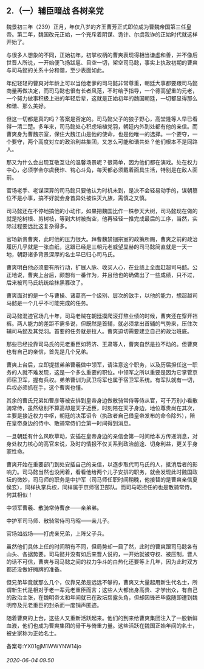 ## 2.（一）辅臣暗战 各树亲党
魏景初三年（239）正月，年仅八岁的齐王曹芳正式即位成为曹魏帝国第三任皇帝。第二年，魏国改元正始，一个充斥着阴谋、诡计、尔虞我诈的正始时代就这样开始了。



与很多人想象的不同，正始初年，初掌权柄的曹爽表现得相当谦虚和善，并不像后世晋人所说，一开始便飞扬跋扈、目空一切，架空司马懿，事实上执政初期的曹爽与司马懿的关系十分和谐，至少表面如此。



年纪轻轻的曹爽对年龄上可以当他老爹的司马懿非常尊重，朝廷大事都要跟司马懿商量再做决定，而司马懿也很有长者风范，不时给予指导，一个德高望重的元老，一个努力做事积极上进的年轻后辈，这就是正始初年的魏国朝廷，一切都显得那么和谐、那么美好。



但这一切都是真的吗？答案是否定的。司马懿父子的狼子野心，高堂隆等人早已看得一清二楚。多年来，司马懿处心积虑培植党羽，朝廷内外到处都有他的亲信。而曹爽身为曹魏宗室，保住大魏江山是他的使命，也是他唯一的选择。一个要夺，一个要守，两个高度对立的政治利益集团，又怎么可能和谐共处？他们根本不是同路人。



那又为什么会出现互敬互让的温馨场景呢？很简单，因为他们都在演戏。处在权力中心，必须学会尔虞我诈、钩心斗角，每天都必须戴着面具生活，特别是在敌人面前。



官场老手、老谋深算的司马懿只要他认为时机未到，是决不会轻易动手的，谋朝篡位不是小事，搞不好就会身首异处被诛灭九族，需慎之又慎。



司马懿还在不停地搞他的小动作，如果把魏国比作一株参天大树，司马懿现在做的就是挖树根、剪树枝，等到大树被掏空，他再轻轻一推完成最后的工序，当然，实际过程要远比这复杂得多。



官场新贵曹爽，此时他的压力很大。拜曹魏禁锢宗室的政策所赐，曹爽之前的政治履历几乎就是一张白纸，这跟已经是三朝元老威望显赫的司马懿简直就是一天一地，朝野诸多背景深厚的名士早已归心司马氏。



曹爽明白他必须要有所行动，扩展人脉、收买人心，在业绩上全面赶超司马懿。公正地说，曹爽上台后，颇想有一番作为，并且他也的确做出了一些成绩，只不过，后来被司马氏统统给抹黑篡改了。



曹爽面对的是一个与曹操、诸葛亮一个级别、层次的敌手，以他的能力，想超越司马懿是一个几乎不可能完成的任务。



司马懿混迹官场几十年，司马老贼在朝廷摸爬滚打熬业绩的时候，曹爽还在穿开裆裤。两人能力的差距不需多说，但既然是首辅，就必须拿出首辅的气势来，压住次辅司马懿及其党羽。首要的任务就是拉人。曹爽迫切需要建立自己的政治班底。



那些已经投靠司马氏的元老重臣如蒋济、王肃等人，曹爽自然是拉不动的。但曹爽也有自己的亲信，首先是几个兄弟。



曹爽上台后，立即提拔弟弟曹羲做中领军，请注意这个职务，以及历届担任这一职务的人就不难发现，这是一个多么重要的职位。中领军之所以重要是因为它掌管京师宿卫军，握有兵权。弟弟曹训为武卫将军也属于宿卫军系统。有军队就有一切，兵权必须抓在手，这个曹爽也懂。



其余的曹氏兄弟如曹彦等被安排到皇帝身边做散骑常侍等侍从官，可千万别小看散骑常侍，虽然级别不算高却是天子近臣，时刻陪在天子身边，地位尊贵尚在其次，主要是接近权力中枢，朝廷的决策诏令（执政者自己借皇帝发布的命令除外），陪在皇帝身边的侍中、散骑常侍们会第一时间得到消息。



一旦朝廷有什么风吹草动，安插在皇帝身边的亲信会第一时间给本方传递消息，对身处权力核心的高官来说，及时的情报不仅关系到政治前途、切身利益，更关乎身家性命。



曹爽开始在重要部门到处安插自己的亲信，以逐步取代司马氏的人，抵消后者的影响力。司马懿当然也没闲着，看看他给两个儿子安排的职务，就会发现此时魏国政坛的微妙，司马师的职务是中护军（司马师任职时间稍晚，他接替的是曹爽亲信夏侯玄），同样执掌兵权，同样属于京师宿卫部队。而司马昭担任的也是散骑常侍。何其相似！



中领军曹羲、散骑常侍曹彦——亲弟弟。



中护军司马师、散骑常侍司马昭——亲儿子。



官场如战场——打虎亲兄弟，上阵父子兵。



虽然他们具体上任的时间稍有不同，但局势却一目了然，此时的曹爽跟司马懿各有山头、各据势要。司马懿并没有如后来晋人说的，一开始就被夺权、被压制，晋人的话不可信，曹爽与司马懿之间的权力争斗的白热化还要等上几年，因为此时双方都还没做好摊牌的准备。



但兄弟毕竟就那么几个，仅靠兄弟是远远不够的，曹爽又大量起用新生代名士，所谓新生代是相对于老一辈元老重臣而言；这些人大都出身高贵、才学出众，有自己的政治主张，在魏明帝太和年间就已在政坛崭露头角，但却因锋芒毕露随即遭到魏明帝及元老重臣的封杀而一度销声匿迹。



随着曹爽的上台，这些人又重新活跃起来。他们的到来给曹爽集团注入了一股新鲜血液，他们也成为曹爽集团的骨干与倚重力量。这些活跃在魏国正始年间的名士，被史家称为正始名士。



备案号:YX01gjM1WWYNW14jo


###### 2020-06-04 09:50
